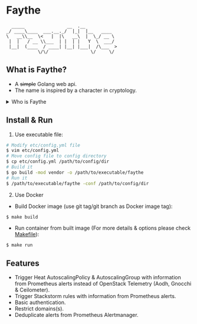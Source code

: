 # Faythe

```
  _____                __  .__            
_/ ____\____  ___.__._/  |_|  |__   ____  
\   __\\__  \<   |  |\   __\  |  \_/ __ \ 
 |  |   / __ \\___  | |  | |   Y  \  ___/ 
 |__|  (____  / ____| |__| |___|  /\___  >
            \/\/                \/     \/ 
```

## What is Faythe?

* A ~~simple~~ Golang web api.
* The name is inspired by a character in cryptology.

<details>
    <summary>Who is Faythe</summary>
    <p>
    <b>Faythe</b>: A trusted advisor, courier or intermediary. Faythe is used infrequently, and is associated with Faith and Faithfulness. Faythe may be a repository of key service or courier of shared secrets.)
    </p>
</details>

## Install & Run

1. Use executable file:

```bash
# Modify etc/config.yml file
$ vim etc/config.yml
# Move config file to config directory
$ cp etc/config.yml /path/to/config/dir
# Build it
$ go build -mod vendor -o /path/to/executable/faythe
# Run it
$ /path/to/executable/faythe -conf /path/to/config/dir
```

2. Use Docker

* Build Docker image (use git tag/git branch as Docker image tag):

```bash
$ make build
```

* Run container from built image (For more details & options please check [Makefile](./Makefile)):

```
$ make run
```

## Features

* Trigger Heat AutoscalingPolicy & AutoscalingGroup with information from Prometheus alerts instead of OpenStack Telemetry (Aodh, Gnocchi & Ceilometer).
* Trigger Stackstorm rules with information from Prometheus alerts.
* Basic authentication.
* Restrict domains(s).
* Deduplicate alerts from Prometheus Alertmanager.
